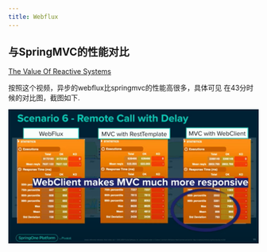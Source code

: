 ```yaml
---
title: Webflux
---
```


## 与SpringMVC的性能对比

[The Value Of Reactive Systems](https://www.youtube.com/watch?v=Y2wMPG-htpE)

按照这个视频，异步的webflux比springmvc的性能高很多，具体可见
在43分时候的对比图，截图如下.

![webflux与springmvc性能对比图](./files/webflux_vs_springmvc_remote_call_with_delay.png)

